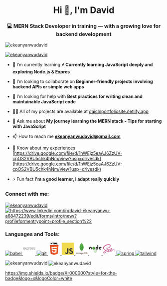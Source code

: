 <h1 align="center">Hi 👋, I'm David</h1>
<h3 align="center">💻 MERN Stack Developer in training — with a growing love for backend development</h3>

<p align="left"> <img src="https://komarev.com/ghpvc/?username=ekeanyanwudavid&label=Profile%20views&color=0e75b6&style=flat" alt="ekeanyanwudavid" /> </p>

<p align="left"> <a href="https://github.com/ryo-ma/github-profile-trophy"><img src="https://github-profile-trophy.vercel.app/?username=ekeanyanwudavid" alt="ekeanyanwudavid" /></a> </p>

- 🌱 I’m currently learning **⚡ Currently learning JavaScript deeply and exploring Node.js & Expres**

- 👯 I’m looking to collaborate on **Beginner-friendly projects involving backend APIs or simple web apps**

- 🤝 I’m looking for help with **Best practices for writing clean and maintainable JavaScript code**

- 👨‍💻 All of my projects are available at [daichiportfoliosite.netlify.app](daichiportfoliosite.netlify.app)

- 💬 Ask me about **My journey learning the MERN stack - Tips for starting with JavaScript**

- 📫 How to reach me **ekeanyanwudavid@gmail.com**

- 📄 Know about my experiences [https://drive.google.com/file/d/1hWEjz5eaAJ6ZzUV-cpOS2VBU5chk4hNm/view?usp=drivesdk](https://drive.google.com/file/d/1hWEjz5eaAJ6ZzUV-cpOS2VBU5chk4hNm/view?usp=drivesdk)

- ⚡ Fun fact **I'm a good learner, I adapt really quickly**

<h3 align="left">Connect with me:</h3>
<p align="left">
<a href="https://twitter.com/ekeanyanwudavid" target="blank"><img align="center" src="[https://raw.githubusercontent.com/rahuldkjain/github-profile-readme-generator/master/src/images/icons/Social/twitter.svg](https://img.shields.io/badge/X-000000?style=for-the-badge&logo=x&logoColor=white)" alt="ekeanyanwudavid" height="30" width="40" /></a>
<a href="https://linkedin.com/in/https://www.linkedin.com/in/david-ekeanyanwu-a68472239/edit/forms/intro/new/?profileformentrypoint=profile_section%22" target="blank"><img align="center" src="https://raw.githubusercontent.com/rahuldkjain/github-profile-readme-generator/master/src/images/icons/Social/linked-in-alt.svg" alt="https://www.linkedin.com/in/david-ekeanyanwu-a68472239/edit/forms/intro/new/?profileformentrypoint=profile_section%22" height="30" width="40" /></a>
</p>

<h3 align="left">Languages and Tools:</h3>
<p align="left"> <a href="https://babeljs.io/" target="_blank" rel="noreferrer"> <img src="https://www.vectorlogo.zone/logos/babeljs/babeljs-icon.svg" alt="babel" width="40" height="40"/> </a> <a href="https://expressjs.com" target="_blank" rel="noreferrer"> <img src="https://raw.githubusercontent.com/devicons/devicon/master/icons/express/express-original-wordmark.svg" alt="express" width="40" height="40"/> </a> <a href="https://git-scm.com/" target="_blank" rel="noreferrer"> <img src="https://www.vectorlogo.zone/logos/git-scm/git-scm-icon.svg" alt="git" width="40" height="40"/> </a> <a href="https://www.w3.org/html/" target="_blank" rel="noreferrer"> <img src="https://raw.githubusercontent.com/devicons/devicon/master/icons/html5/html5-original-wordmark.svg" alt="html5" width="40" height="40"/> </a> <a href="https://developer.mozilla.org/en-US/docs/Web/JavaScript" target="_blank" rel="noreferrer"> <img src="https://raw.githubusercontent.com/devicons/devicon/master/icons/javascript/javascript-original.svg" alt="javascript" width="40" height="40"/> </a> <a href="https://www.mongodb.com/" target="_blank" rel="noreferrer"> <img src="https://raw.githubusercontent.com/devicons/devicon/master/icons/mongodb/mongodb-original-wordmark.svg" alt="mongodb" width="40" height="40"/> </a> <a href="https://nodejs.org" target="_blank" rel="noreferrer"> <img src="https://raw.githubusercontent.com/devicons/devicon/master/icons/nodejs/nodejs-original-wordmark.svg" alt="nodejs" width="40" height="40"/> </a> <a href="https://sass-lang.com" target="_blank" rel="noreferrer"> <img src="https://raw.githubusercontent.com/devicons/devicon/master/icons/sass/sass-original.svg" alt="sass" width="40" height="40"/> </a> <a href="https://spring.io/" target="_blank" rel="noreferrer"> <img src="https://www.vectorlogo.zone/logos/springio/springio-icon.svg" alt="spring" width="40" height="40"/> </a> <a href="https://tailwindcss.com/" target="_blank" rel="noreferrer"> <img src="https://www.vectorlogo.zone/logos/tailwindcss/tailwindcss-icon.svg" alt="tailwind" width="40" height="40"/> </a> </p>

<p><img align="left" src="https://github-readme-stats.vercel.app/api/top-langs?username=ekeanyanwudavid&show_icons=true&locale=en&layout=compact" alt="ekeanyanwudavid" /></p>

<p>&nbsp;<img align="center" src="https://github-readme-stats.vercel.app/api?username=ekeanyanwudavid&show_icons=true&locale=en" alt="ekeanyanwudavid" /></p>


https://img.shields.io/badge/X-000000?style=for-the-badge&logo=x&logoColor=white
